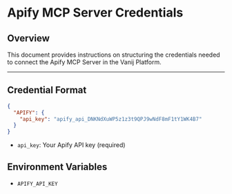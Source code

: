 # Apify MCP Server Credentials

## Overview
This document provides instructions on structuring the credentials needed to connect the Apify MCP Server in the Vanij Platform.

---

## Credential Format
```json
{
  "APIFY": {
    "api_key": "apify_api_DNKNdXuWP5z1z3t9QPJ9wNdF8mF1tY1WK4B7"
  }
}
```

- `api_key`: Your Apify API key (required)

## Environment Variables
- `APIFY_API_KEY` 